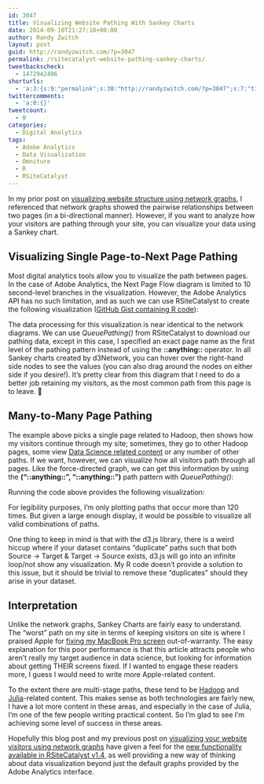 ```yaml
---
id: 3047
title: Visualizing Website Pathing With Sankey Charts
date: 2014-09-10T21:27:10+00:00
author: Randy Zwitch
layout: post
guid: http://randyzwitch.com/?p=3047
permalink: /rsitecatalyst-website-pathing-sankey-charts/
tweetbackscheck:
  - 1472942406
shorturls:
  - 'a:3:{s:9:"permalink";s:30:"http://randyzwitch.com/?p=3047";s:7:"tinyurl";s:26:"http://tinyurl.com/ou45zj6";s:4:"isgd";s:19:"http://is.gd/M9OjS0";}'
twittercomments:
  - 'a:0:{}'
tweetcount:
  - 0
categories:
  - Digital Analytics
tags:
  - Adobe Analytics
  - Data Visualization
  - Omniture
  - R
  - RSiteCatalyst
---
```

In my prior post on [visualizing website structure using network graphs](http://randyzwitch.com/rsitecatalyst-d3-network-graphs/ "Visualizing Website Structure With Network Graphs"), I referenced that network graphs showed the pairwise relationships between two pages (in a bi-directional manner). However, if you want to analyze how your visitors are pathing through your site, you can visualize your data using a Sankey chart.

## Visualizing Single Page-to-Next Page Pathing

Most digital analytics tools allow you to visualize the path between pages. In the case of Adobe Analytics, the Next Page Flow diagram is limited to 10 second-level branches in the visualization. However, the Adobe Analytics API has no such limitation, and as such we can use RSiteCatalyst to create the following visualization (<a title="RSiteCatalyst Sankey Chart" href="https://gist.github.com/randyzwitch/008be202b94bde7c4359" target="_blank">GitHub Gist containing R code</a>):
  

  
The data processing for this visualization is near identical to the network diagrams. We can use _QueuePathing()_ from RSiteCatalyst to download our pathing data, except in this case, I specified an exact page name as the first level of the pathing pattern instead of using the **::anything::** operator. In all Sankey charts created by d3Network, you can hover over the right-hand side nodes to see the values (you can also drag around the nodes on either side if you desire!). It&#8217;s pretty clear from this diagram that I need to do a better job retaining my visitors, as the most common path from this page is to leave. 🙁
  

  


<!--more-->

## Many-to-Many Page Pathing

The example above picks a single page related to Hadoop, then shows how my visitors continue through my site; sometimes, they go to other Hadoop pages, some view <a title="Data Science content" href="http://randyzwitch.com/category/data-science/" target="_blank">Data Science related content</a> or any number of other paths. If we want, however, we can visualize how all visitors path through all pages. Like the force-directed graph, we can get this information by using the **(&#8220;::anything::&#8221;, &#8220;::anything::&#8221;)** path pattern with _QueuePathing()_:
  
Running the code above provides the following visualization:
  

  
For legibility purposes, I&#8217;m only plotting paths that occur more than 120 times. But given a large enough display, it would be possible to visualize all valid combinations of paths.

One thing to keep in mind is that with the d3.js library, there is a weird hiccup where if your dataset contains &#8220;duplicate&#8221; paths such that both Source -> Target & Target -> Source exists, d3.js will go into an infinite loop/not show any visualization. My R code doesn&#8217;t provide a solution to this issue, but it should be trivial to remove these &#8220;duplicates&#8221; should they arise in your dataset.

## Interpretation

Unlike the network graphs, Sankey Charts are fairly easy to understand. The &#8220;worst&#8221; path on my site in terms of keeping visitors on site is where I praised Apple for <a title="Apple Has Earned a Customer for Life" href="http://randyzwitch.com/broken-macbook-pro-hinge-fixed-free/" target="_blank">fixing my MacBook Pro screen</a> out-of-warranty. The easy explanation for this poor performance is that this article attracts people who aren&#8217;t really my target audience in data science, but looking for information about getting THEIR screens fixed. If I wanted to engage these readers more, I guess I would need to write more Apple-related content.

To the extent there are multi-stage paths, these tend to be <a title="Hadoop articles" href="http://randyzwitch.com/tag/hadoop/" target="_blank">Hadoop</a> and <a title="Julia programming language articles" href="http://randyzwitch.com/tag/julia/" target="_blank">Julia</a>-related content. This makes sense as both technologies are fairly new, I have a lot more content in these areas, and especially in the case of Julia, I&#8217;m one of the few people writing practical content. So I&#8217;m glad to see I&#8217;m achieving some level of success in these areas.

Hopefully this blog post and my previous post on <a title="Visualizing Website Structure With Network Graphs" href="http://randyzwitch.com/rsitecatalyst-d3-network-graphs/" target="_blank">visualizing your website visitors using network graphs</a> have given a feel for the <a title="RSiteCatalyst Version 1.4 Release Notes" href="http://randyzwitch.com/rsitecatalyst-version-1-4-release-notes/" target="_blank">new functionality available in RSiteCatalyst v1.4</a>, as well providing a new way of thinking about data visualization beyond just the default graphs provided by the Adobe Analytics interface.
